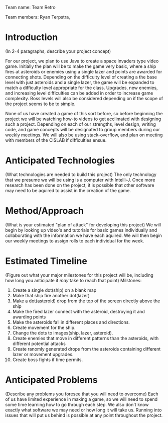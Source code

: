 Team name: Team Retro

Team members: Ryan Terpstra, 

# Introduction

(In 2-4 paragraphs, describe your project concept)

  For our project, we plan to use Java to create a space invaders type video game.  Initially the plan will be to make the game very basic, where a ship fires at asteroids or enemies using a single lazer and points are awarded for connecting shots.  Depending on the difficulty level of creating a the base level with just asteroids and a single lazer, the game will be expanded to match a difficulty level appropriate for the class.  Upgrades, new enemies, and increasing level difficulties can be added in order to increase game complexity.  Boss levels will also be considered depending on if the scope of the project seems to be to simple. 
  
  None of us have created a game of this sort before, so before beginning the project we will be watching how-to videos to get acclimated with designing such a project. Depending on each of our strengths, level design, writing code, and game concepts will be designated to group members during our weekly meetings.  We will also be using stack-overflow, and plan on meeting with members of the CISLAB if difficulties ensue.  
  
 

# Anticipated Technologies

(What technologies are needed to build this project)
The only technology that we presume we will be using is a computer with Intelli-J. Once more research has been done on the project, it is possible that other software may need to be aquired to assist in the creation of the game. 

# Method/Approach

(What is your estimated "plan of attack" for developing this project)
We will begin by looking up video's and tutorials for basic games individually and collaborating with the information we have each aquired.  We will then begin our weekly meetings to assign rolls to each individual for the week.

# Estimated Timeline

(Figure out what your major milestones for this project will be, including how long you anticipate it *may* take to reach that point)
Milstones:
1. Create a single dot(ship) on a blank map
2. Make that ship fire another dot(lazer)
3. Make a dot(asteroid) drop from the top of the screen directly above the ship
4. Make the fired lazer connect with the asteroid, destroying it and awarding points
5. Make the asteroids fall in different places and directions. 
6. Create movement for the ship.
7. Change the dots to images(ship, lazer, asteroid).
8. Create enemies that move in different patterns than the asteroids, with different potential attacks
9. Create ranomly generated drops from the asteroids containing different lazer or movement upgrades.
10. Create boss fights if time permits.

# Anticipated Problems

(Describe any problems you foresee that you will need to overcome)
Each of us have limited experience in making a game, so we will need to spend some time learning how to go through each step. We also don't know exactly what software we may need or how long it will take us. Running into issues that will put us behind is possible at any point throughout the project.